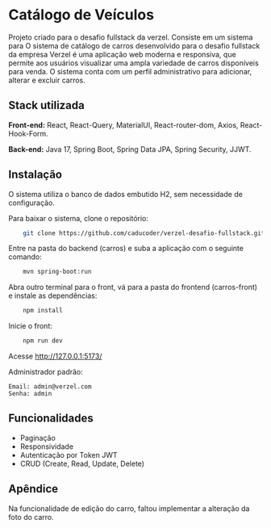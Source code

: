 
# Catálogo de Veículos

Projeto criado para o desafio fullstack da verzel. Consiste em um sistema para
O sistema de catálogo de carros desenvolvido para o desafio fullstack da empresa Verzel é uma aplicação web moderna e responsiva, que permite aos usuários  visualizar uma ampla variedade de carros disponíveis para venda. O sistema conta com um perfil administrativo para adicionar, alterar e excluir carros.


## Stack utilizada

**Front-end:** React, React-Query, MaterialUI, React-router-dom, Axios, React-Hook-Form.

**Back-end:** Java 17, Spring Boot, Spring Data JPA, Spring Security, JJWT.


## Instalação

O sistema utiliza o banco de dados embutido H2, sem necessidade de configuração.

Para baixar o sistema, clone o repositório:

```bash
    git clone https://github.com/caducoder/verzel-desafio-fullstack.git
```
Entre na pasta do backend (carros) e suba a aplicação com o seguinte comando:

```bash
    mvn spring-boot:run
```

Abra outro terminal para o front, vá para a pasta do frontend (carros-front) e instale as dependências:
```bash
    npm install
```
Inicie o front:
```bash
    npm run dev
```

Acesse http://127.0.0.1:5173/

Administrador padrão:
```
Email: admin@verzel.com
Senha: admin
```
## Funcionalidades

- Paginação
- Responsividade
- Autenticação por Token JWT
- CRUD (Create, Read, Update, Delete)


## Apêndice

Na funcionalidade de edição do carro, faltou implementar a alteração da foto do carro.
